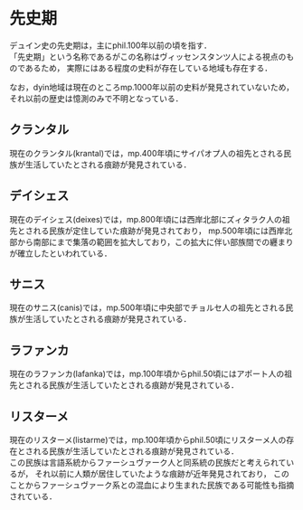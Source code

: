 # 先史期
デュイン史の先史期は，主にphil.100年以前の頃を指す．  
「先史期」という名称であるがこの名称はヴィッセンスタンツ人による視点のものであるため，
実際にはある程度の史料が存在している地域も存在する．

なお，dyin地域は現在のところmp.1000年以前の史料が発見されていないため，それ以前の歴史は憶測のみで不明となっている．

## クランタル
現在のクランタル(krantal)では，mp.400年頃にサイパオプ人の祖先とされる民族が生活していたとされる痕跡が発見されている．  

## デイシェス
現在のデイシェス(deixes)では，mp.800年頃には西岸北部にズィタラク人の祖先とされる民族が定住していた痕跡が発見されており，
mp.500年頃には西岸北部から南部にまで集落の範囲を拡大しており，この拡大に伴い部族間での纒まりが確立したといわれている．

## サニス
現在のサニス(canis)では，mp.500年頃に中央部でチョルセ人の祖先とされる民族が生活していたとされる痕跡が発見されている．

## ラファンカ
現在のラファンカ(lafanka)では，mp.100年頃からphil.50頃にはアポート人の祖先とされる民族が生活していたとされる痕跡が発見されている．

## リスターメ
現在のリスターメ(listarme)では，mp.100年頃からphil.50頃にリスターメ人の存在とされる民族が生活していたとされる痕跡が発見されている．  
この民族は言語系統からファーシュヴァーク人と同系統の民族だと考えられているが，
それ以前に人類が居住していたような痕跡が近年発見されており，
このことからファーシュヴァーク系との混血により生まれた民族である可能性も指摘されている．
